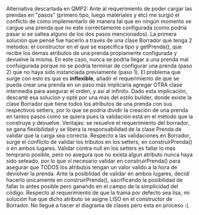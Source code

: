 Alternativa descartada en QMP2:
Ante al requerimiento de poder cargar las prendas en "pasos" (primero tipo, luego materiales y etc) me surgió el conflicto de cómo implementarlo de manera tal que en ningún momento se cargue una prenda que no este correctamente configurada (como podría pasar si se saltea alguno de los dos pasos mencionados). La primera solución que pensé fue hacerlo a través de una clase Borrador que tenga 2 metodos: el constructor en el que se especifica tipo y getPrenda(), que recibe los demas atributos de una prenda propiamente configurada y devuelve la misma. En este caso, nunca se podria llegar a una prenda mal confuigurada porque no se podria terminar de configurar una prenda (paso 2) que no haya sido instanciada previamente (paso 1). El problema que surge con esto es que es **inflexible**, añadir el requerimiento de que se pueda crear una prenda en un paso más implicaría agregar OTRA clase intermedia para asegurar el orden, y así al infinito.
Dado esta implicación, descarté esa solucion y opté por una mas del estilo builder, donde existe la clase Borrador que tiene todos los atributos de una prenda con sus respectivos setters, por lo que se podría dividir la creación de una prenda en tantos pasos como se quiera pues la validación está en el método que la construye y devuelve. Ventajas: se resuelve el requerimiento del borrador, se gana flexibilidad y se libera la responsabilidad de la clase Prenda de validar que la carga sea correcta.
Respecto a las validaciones en Borrador, surge el conflicto de validar los tributos en los setters, en construirPrenda() o en ambos lugares. Validar contra null en los setters es fallar lo mas temprano posible, pero no asegura que no exista algun atributo nunca haya sido seteado, por lo que ví necesario validar en construirPrenda() para asegurar que TODOS los atributos tengan un valor valido a la hora de deviolver la prenda. Ante la posiblidad de validar en ambos lugares, decidí hacerlo únicamente en construirPrenda(), sacrificando la posibilidad de fallar lo antes posible pero ganando en el campo de la simplicidad del código.
Respecto al requerimiento de que la trama por defecto sea lisa, mi solución fue que dicho atributo se asigne LISO en el constructor de Borrador.
No llegué a hacer el diagrama de clases pero esta en proceso :(.
